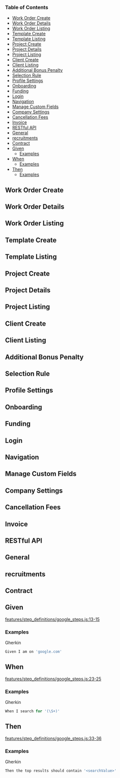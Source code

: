 <!-- Generated by documentation.js. Update this documentation by updating the source code. -->

### Table of Contents

-   [Work Order Create][1]
-   [Work Order Details][2]
-   [Work Order Listing][3]
-   [Template Create][4]
-   [Template Listing][5]
-   [Project Create][6]
-   [Project Details][7]
-   [Project Listing][8]
-   [Client Create][9]
-   [Client Listing][10]
-   [Additional Bonus Penalty][11]
-   [Selection Rule][12]
-   [Profile Settings][13]
-   [Onboarding][14]
-   [Funding][15]
-   [Login][16]
-   [Navigation][17]
-   [Manage Custom Fields][18]
-   [Company Settings][19]
-   [Cancellation Fees][20]
-   [Invoice][21]
-   [RESTful API][22]
-   [General][23]
-   [recruitments][24]
-   [Contract][25]
-   [Given][26]
    -   [Examples][27]
-   [When][28]
    -   [Examples][29]
-   [Then][30]
    -   [Examples][31]

## Work Order Create




## Work Order Details




## Work Order Listing




## Template Create




## Template Listing




## Project Create




## Project Details




## Project Listing




## Client Create




## Client Listing




## Additional Bonus Penalty




## Selection Rule




## Profile Settings




## Onboarding




## Funding




## Login




## Navigation




## Manage Custom Fields




## Company Settings




## Cancellation Fees




## Invoice




## RESTful API




## General




## recruitments




## Contract




## Given

[features/step_definitions/google_steps.js:13-15][32]

### Examples

Gherkin


```javascript
Given I am on 'google.com'
```

## When

[features/step_definitions/google_steps.js:23-25][33]

### Examples

Gherkin


```javascript
When I search for '(\S+)'
```

## Then

[features/step_definitions/google_steps.js:33-36][34]

### Examples

Gherkin


```javascript
Then the top results should contain '<searchValue>'
```

[1]: #work-order-create

[2]: #work-order-details

[3]: #work-order-listing

[4]: #template-create

[5]: #template-listing

[6]: #project-create

[7]: #project-details

[8]: #project-listing

[9]: #client-create

[10]: #client-listing

[11]: #additional-bonus-penalty

[12]: #selection-rule

[13]: #profile-settings

[14]: #onboarding

[15]: #funding

[16]: #login

[17]: #navigation

[18]: #manage-custom-fields

[19]: #company-settings

[20]: #cancellation-fees

[21]: #invoice

[22]: #restful-api

[23]: #general

[24]: #recruitments

[25]: #contract

[26]: #given

[27]: #examples

[28]: #when

[29]: #examples-1

[30]: #then

[31]: #examples-2

[32]: https://github.com/tomatobrown/cucumberSeleniumFramework/blob/56a73e64f0d6e22c7a4033ca2ea24377de48b42b/features/step_definitions/google_steps.js#L13-L15 "Source code on GitHub"

[33]: https://github.com/tomatobrown/cucumberSeleniumFramework/blob/56a73e64f0d6e22c7a4033ca2ea24377de48b42b/features/step_definitions/google_steps.js#L23-L25 "Source code on GitHub"

[34]: https://github.com/tomatobrown/cucumberSeleniumFramework/blob/56a73e64f0d6e22c7a4033ca2ea24377de48b42b/features/step_definitions/google_steps.js#L33-L36 "Source code on GitHub"
